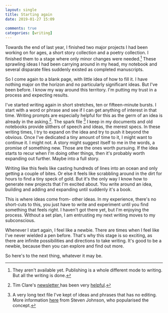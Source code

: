 ```yaml
---  
layout: single  
title: Starting again  
date: 2019-01-27 15:09  
  
comments: true  
categories: [writing]  
---  
```

Towards the end of last year, I finished two major projects I had been working on for ages, a short story collection and a poetry collection. I finished them to a stage where only minor changes were needed.[^1] These sprawling ideas I had been carrying around in my head, my notebook and several disparate files suddenly existed as completed manuscripts.   
<!--more-->  
So I come again to a blank page, with little idea of how to fill it. I have nothing major on the horizon and no particularly significant ideas.  But I've been before. I know my way around this territory. I'm putting my trust in a process and expecting results.  

I've started writing again in short stretches, ten or fifteen-minute bursts. I start with a word or phrase and see if I can get anything of interest in that time. Writing prompts are especially helpful for this as the germ of an idea is already in the asking.[^2]. The spark file [^3] I keep in my documents and old notebooks provide slithers of speech and ideas, the merest specs. In these writing times, I try to expand on the idea and try to push it beyond the obvious. Once I've dedicated a tiny amount of time to it, I might want to continue it. I might not. A story might suggest itself to me in the words, a promise of something new. Those are the ones worth pursuing. If the idea starts to recur when I'm doing other things, then it's probably worth expanding out further. Maybe into a full story.  

Writing like this feels like casting hundreds of lines into an ocean and only getting a couple of bites. Or else it feels like scrabbling around in the dirt for hours to find a tiny speck of gold. But it's the only way I know how to generate new projects that I'm excited about. You write around an idea, building and adding and expanding until suddenly it's a book.   

This is where ideas come from- other ideas. In my experience, there's no short-cuts to this, you just have to write and experiment until you find something that feels right. I haven't got there yet, but I'm enjoying the process. Without a set plan, I am entrusting my next writing moves to my subconscious.   

Whenever I start again, I feel like a newbie. There are times when I feel like I've never wielded a pen before. That's why this stage is so exciting, as there are infinite possibilities and directions to take writing. It's good to be a newbie, because then you can explore and find out more.  

So here's to the next thing, whatever it may be.   

[^1]: They aren't available yet. Publishing is a whole different mode to writing. But all the writing is done.
[^2]: Tim Clare's <a href="https://timclarepoet.us5.list-manage.com/subscribe?u=e7ca46b9b92f78eed632be306&amp;id=9233777f1e">newsletter </a>has been very <a href="/resolutions/">helpful</a>.
[^3]: A very long text file I've kept of ideas and phrases that has no editing. More information <a href="https://medium.com/the-writers-room/the-spark-file-8d6e7df7ae58">here</a> from Steven Johnson, who popularised the concept.

